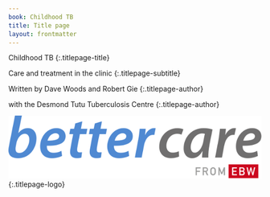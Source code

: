 ```yaml
---
book: Childhood TB
title: Title page
layout: frontmatter
---
```


Childhood TB
{:.titlepage-title}

Care and treatment in the&nbsp;clinic
{:.titlepage-subtitle}

Written by Dave Woods and Robert&nbsp;Gie
{:.titlepage-author}

with the Desmond Tutu Tuberculosis&nbsp;Centre
{:.titlepage-author}

![Bettercare logo](images/bettercare-logo.svg){:.titlepage-logo}
